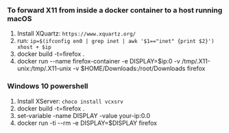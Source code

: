 ### To forward X11 from inside a docker container to a host running macOS

1. Install XQuartz: `https://www.xquartz.org/`
2. run:
`ip=$(ifconfig en0 | grep inet | awk '$1=="inet" {print $2}')                                                             
xhost + $ip`
3. docker build -t=firefox .
4. docker run --name firefox-container -e DISPLAY=$ip:0 -v /tmp/.X11-unix:/tmp/.X11-unix -v $HOME/Downloads:/root/Downloads firefox


### Windows 10 powershell

1. Install XServer: `choco install vcxsrv `
2. docker build -t=firefox .
3. set-variable -name DISPLAY -value your-ip:0.0
4. docker run -ti --rm -e DISPLAY=$DISPLAY firefox
